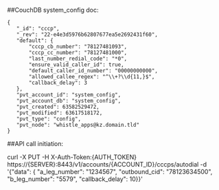 ##CouchDB system_config doc:

````
{
   "_id": "cccp",
   "_rev": "22-e4e3d5976b62807677ea5e2692431f60",
   "default": {
       "cccp_cb_number": "78127481093",
       "cccp_cc_number": "78127481000",
       "last_number_redial_code": "*0",
       "ensure_valid_caller_id": true,
       "default_caller_id_number": "00000000000",
       "allowed_callee_regex": "^\\+?\\d{11,}$",
       "callback_delay": 3
   },
   "pvt_account_id": "system_config",
   "pvt_account_db": "system_config",
   "pvt_created": 63582529472,
   "pvt_modified": 63617518172,
   "pvt_type": "config",
   "pvt_node": "whistle_apps@kz.domain.tld"
}

````

##API call initiation:

curl -X PUT -H X-Auth-Token:{AUTH_TOKEN} https://{SERVER}:8443/v1/accounts/{ACCOUNT_ID}/cccps/autodial -d '{"data": { "a_leg_number": "1234567", "outbound_cid": "78123634500", "b_leg_number": "5579", "callback_delay": 10}}'

